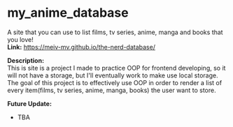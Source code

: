 # my_anime_database
A site that you can use to list films, tv series, anime, manga and books that you love!<br>
**Link:** https://meiv-mv.github.io/the-nerd-database/

**Description:**<br>
This is site is a project I made to practice OOP for frontend developing, so it will not have a storage, but I'll eventually work to make use local storage.<br>
The goal of this project is to effectively use OOP in order to render a list of every item(films, tv series, anime, manga, books) the user want to store.

**Future Update:**
  - TBA
